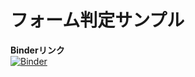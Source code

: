 # フォーム判定サンプル

**Binderリンク**  
[![Binder](https://mybinder.org/badge_logo.svg)](https://mybinder.org/v2/gh/h-ueda/form-analysis-sample/HEAD?labpath=formdata_demo.ipynb)
